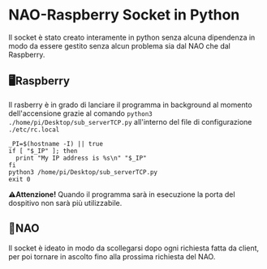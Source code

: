 # NAO-Raspberry Socket in Python
Il socket è stato creato interamente in python senza alcuna dipendenza in modo da essere gestito senza alcun problema sia dal NAO che dal Raspberry.

## 🖥️Raspberry
Il rasberry è in grado di lanciare il programma in background al momento dell'accensione grazie al comando `python3 ./home/pi/Desktop/sub_serverTCP.py` all'interno del file di configurazione `./etc/rc.local`
```
_PI=$(hostname -I) || true
if [ "$_IP" ]; then
  print "My IP address is %s\n" "$_IP"
fi
python3 /home/pi/Desktop/sub_serverTCP.py
exit 0
```
**⚠️Attenzione!**
Quando il programma sarà in esecuzione la porta del dospitivo non sarà più utilizzabile.

## 🤖NAO
Il socket è ideato in modo da scollegarsi dopo ogni richiesta fatta da client, per poi tornare in ascolto fino alla prossima richiesta del NAO.
